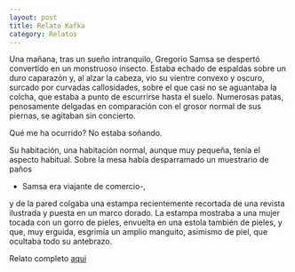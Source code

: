 ```yaml
---
layout: post
title: Relato Kafka
category: Relatos
---
```



Una ma&ntilde;ana, tras un sue&ntilde;o intranquilo, Gregorio Samsa se despert&oacute; convertido en un monstruoso insecto. Estaba echado de espaldas sobre un duro caparaz&oacute;n y, al alzar la cabeza, vio su vientre convexo y oscuro, surcado por curvadas callosidades, sobre el que casi no se aguantaba la colcha, que estaba a punto de escurrirse hasta el suelo. Numerosas patas, penosamente delgadas en comparaci&oacute;n con el grosor normal de sus piernas, se agitaban sin concierto.

Qu&eacute; me ha ocurrido? No estaba so&ntilde;ando.

Su habitaci&oacute;n, una habitaci&oacute;n normal, aunque muy peque&ntilde;a, ten&iacute;a el aspecto habitual. Sobre la mesa hab&iacute;a desparramado un muestrario de pa&ntilde;os

- Samsa era viajante de comercio-,

y de la pared colgaba una estampa recientemente recortada de una revista ilustrada y puesta en un marco dorado. La estampa mostraba a una mujer tocada con un gorro de pieles, envuelta en una estola tambi&eacute;n de pieles, y que, muy erguida, esgrim&iacute;a un amplio manguito, asimismo de piel, que ocultaba todo su antebrazo.

Relato completo [aqui](/uploads/kafka.pdf)